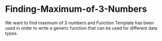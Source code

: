 # Finding-Maximum-of-3-Numbers
We want to find maximum of 3 numbers and Function Template has been used in order to write a generic function that can be used for different data types. 

